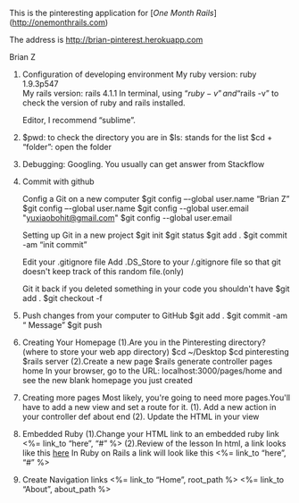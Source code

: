 ﻿
This is the pinteresting application for 
[*One Month Rails*] (http://onemonthrails.com)

The address is http://brian-pinterest.herokuapp.com


Brian Z



1. Configuration of developing environment
   My ruby version: ruby 1.9.3p547	
   My rails version: rails 4.1.1
   In terminal, using “$ruby -v”  and “$rails -v” to check the version of ruby and      rails installed.

   Editor, I recommend “sublime”.

2. $pwd: to check the directory you are in
   $ls: stands for the list
   $cd + “folder”: open the folder

3. Debugging: Googling.
   You usually can get answer from Stackflow

4. Commit with github
   
   Config a Git on a new computer
	$git config –-global user.name “Brian Z” 
   	$git config –-global user.name
   	$git config --global user.email "yuxiaobohit@gmail.com"
   	$git config --global user.email

   Setting up Git in a new project
	$git init
	$git status
	$git add .
	$git commit -am “init commit”

   Edit your .gitignore file
	Add .DS_Store to your /.gitignore file so that git doesn't keep track of this random file.(only)

   Git it back if you deleted something in your code you shouldn't have
	$git add .
	$git checkout -f

5. Push changes from your computer to GitHub
	$git add .
	$git commit -am “	Message”
	$git push

6. Creating Your Homepage
	(1).Are you in the Pinteresting directory? (where to store your web app directory)
	$cd ~/Desktop
	$cd pinteresting
	$rails server
	(2).Create a new page
	$rails generate controller pages home
	In your browser, go to the URL: localhost:3000/pages/home and see the new blank homepage you just created
	
7. Creating more pages
	Most likely, you're going to need more pages.You'll have to add a new view and set a route for it.
	(1). Add a new action in your controller
		def about
		end
	(2). Update the HTML in your view

8. Embedded Ruby
	(1).Change your HTML link to an embedded ruby link
	<%= link_to “here”, “#” %>
	(2).Review of the lesson
	In html, a link looks like this
		<a href=”#”>here</a>
	In Ruby on Rails a link will look like this
		<%= link_to “here”, “#” %>

9. Create Navigation links
	<%= link_to “Home”, root_path %>
	<%= link_to “About”, about_path %>	

